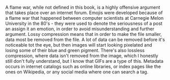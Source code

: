 A flame war, while not defined in this book, is a highly offensive argument that takes place over an internet forum. Emojis were developed because of a flame war that happened between computer scientists at Carnegie Melon University in the 80's - they were used to denote the seriousness of a post an assign it an emotion, in order to avoid misunderstanding and further argument.
Lossy compression means that in order to make the file smaller, data most be removed from the file. A lot of data can be removed before it's noticeable tot the eye, but then images will start looking pixelated and losing some of their blue and green pigment. There's also lossless compression, where data isn't removed from the image, which I honestly still don't fully understand, but I know that GIFs are a type of this.
Metadata occurs in internet catalogs such as online libraries, or index pages like the ones on Wikipedia, or any social media where one can search a tag.
